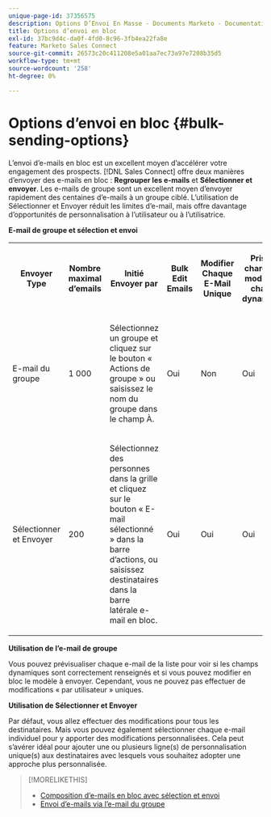 ```yaml
---
unique-page-id: 37356575
description: Options D’Envoi En Masse - Documents Marketo - Documentation Du Produit
title: Options d’envoi en bloc
exl-id: 37bc9d4c-da0f-4fd0-8c96-3fb4ea22fa8e
feature: Marketo Sales Connect
source-git-commit: 26573c20c411208e5a01aa7ec73a97e7208b35d5
workflow-type: tm+mt
source-wordcount: '258'
ht-degree: 0%

---
```


# Options d’envoi en bloc {#bulk-sending-options}

L’envoi d’e-mails en bloc est un excellent moyen d’accélérer votre engagement des prospects. [!DNL Sales Connect] offre deux manières d’envoyer des e-mails en bloc : **Regrouper les e-mails** et **Sélectionner et envoyer**. Les e-mails de groupe sont un excellent moyen d’envoyer rapidement des centaines d’e-mails à un groupe ciblé. L’utilisation de Sélectionner et Envoyer réduit les limites d’e-mail, mais offre davantage d’opportunités de personnalisation à l’utilisateur ou à l’utilisatrice.

**E-mail de groupe et sélection et envoi**

<table>
 <colgroup>
  <col>
  <col>
  <col>
  <col>
  <col>
  <col>
 </colgroup>
 <tbody>
  <tr>
   <th><p><span>Envoyer</span><span> Type</span> </p></th>
   <th><p><span>Nombre maximal d’e</span><span>mails </span><span></span> </p></th>
   <th><p><span>Initié </span><span>Envoyer par</span></p></th>
   <th><p><span>Bulk </span><span>Edit Emails</span> </p></th>
   <th><p><span>Modifier</span><span> Chaque E-Mail </span><span>Unique</span> </p></th>
   <th><p><span>Prise en charge des modèles et </span><span>champs dynamiques</span> </p></th>
  </tr>
  <tr>
   <td><p><span>E-mail du groupe</span> </p></td>
   <td><p>1 000 <span></span> </p></td>
   <td><p><span>Sélectionnez un groupe et cliquez sur</span><span> le bouton </span><span>« Actions de groupe »</span><span> ou saisissez le nom du groupe dans le champ À. </span> </p></td>
   <td><p><span>Oui</span> </p></td>
   <td><p><span>Non</span> </p></td>
   <td><p><span>Oui</span> </p></td>
  </tr>
  <tr>
   <td><p><span>Sélectionner </span><span> et </span><span>Envoyer</span> </p></td>
   <td><p><span>200</span> </p></td>
   <td><p><span>Sélectionnez des personnes dans la grille et cliquez sur le bouton « E-mail sélectionné » dans la barre d’actions</span><span>, ou saisissez </span><span> destinataires dans la barre latérale </span><span>e-mail en bloc</span><span>.</span></p></td>
   <td><p><span>Oui</span> </p></td>
   <td><p><span>Oui</span> </p></td>
   <td><p><span>Oui</span> </p></td>
  </tr>
 </tbody>
</table>

**Utilisation de l’e-mail de groupe**

Vous pouvez prévisualiser chaque e-mail de la liste pour voir si les champs dynamiques sont correctement renseignés et si vous pouvez modifier en bloc le modèle à envoyer. Cependant, vous ne pouvez pas effectuer de modifications « par utilisateur » uniques.

**Utilisation de Sélectionner et Envoyer**

Par défaut, vous allez effectuer des modifications pour tous les destinataires. Mais vous pouvez également sélectionner chaque e-mail individuel pour y apporter des modifications personnalisées. Cela peut s’avérer idéal pour ajouter une ou plusieurs ligne(s) de personnalisation unique(s) aux destinataires avec lesquels vous souhaitez adopter une approche plus personnalisée.

>[!MORELIKETHIS]
>
>* [Composition d’e-mails en bloc avec sélection et envoi](/help/marketo/product-docs/marketo-sales-connect/email/using-the-compose-window/composing-bulk-emails-with-select-and-send.md#sending-emails)
>* [Envoi d’e-mails via l’e-mail du groupe](/help/marketo/product-docs/marketo-sales-connect/email/using-the-compose-window/sending-emails-via-group-email.md)
